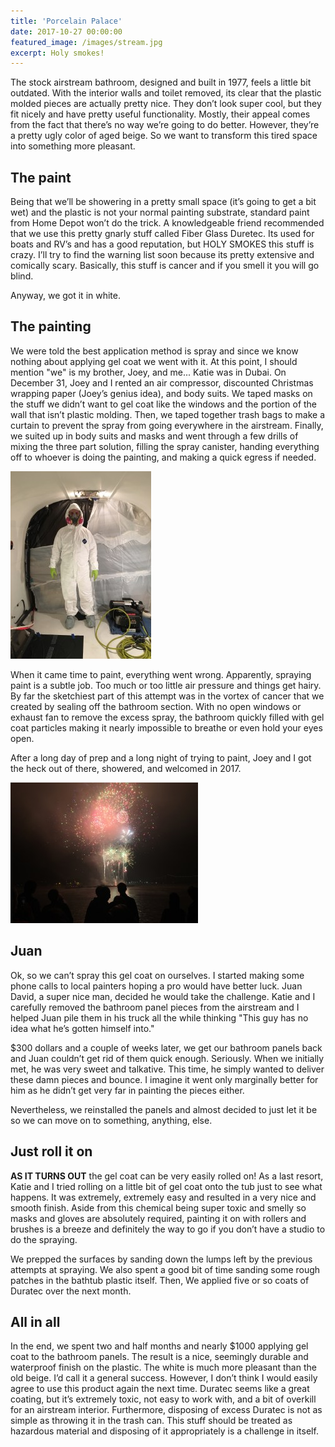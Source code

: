 ```yaml
---
title: 'Porcelain Palace'
date: 2017-10-27 00:00:00
featured_image: /images/stream.jpg
excerpt: Holy smokes!
---
```


The stock airstream bathroom, designed and built in 1977, feels a little bit
outdated. With the interior walls and toilet removed, its clear that the
plastic molded pieces are actually pretty nice. They don’t look super cool,
but they fit nicely and have pretty useful functionality. Mostly, their
appeal comes from the fact that there’s no way we’re going to do better.
However, they’re a pretty ugly color of aged beige. So we want to transform
this tired space into something more pleasant.

## The paint

Being that we’ll be showering in a pretty small space (it’s going to get
a bit wet) and the plastic is not your normal painting substrate, standard
paint from Home Depot won’t do the trick. A knowledgeable friend recommended
that we use this pretty gnarly stuff called Fiber Glass Duretec. Its used
for boats and RV’s and has a good reputation, but HOLY SMOKES this stuff
is crazy. I’ll try to find the warning list soon because its pretty extensive
and comically scary. Basically, this stuff is cancer and if you smell it
you will go blind.

Anyway, we got it in white.

## The painting

We were told the best application method is spray and since we know nothing
about applying gel coat we went with it. At this point, I should mention "we"
is my brother, Joey, and me... Katie was in Dubai. On December 31, Joey and
I rented an air compressor, discounted Christmas wrapping paper (Joey’s
genius idea), and body suits. We taped masks on the stuff we didn’t want
to gel coat like the windows and the portion of the wall that isn’t plastic
molding. Then, we taped together trash bags to make a curtain to prevent the
spray from going everywhere in the airstream. Finally, we suited up in body
suits and masks and went through a few drills of mixing the three part
solution, filling the spray canister, handing everything off to whoever is
doing the painting, and making a quick egress if needed.

![](/images/posts/joey_suit.jpg)

When it came time to paint, everything went wrong. Apparently, spraying
paint is a subtle job. Too much or too little air pressure and things
get hairy. By far the sketchiest part of this attempt was in the vortex
of cancer that we created by sealing off the bathroom section. With no
open windows or exhaust fan to remove the excess spray, the bathroom
quickly filled with gel coat particles making it nearly impossible to
breathe or even hold your eyes open.

After a long day of prep and a long night of trying to paint, Joey and
I got the heck out of there, showered, and welcomed in 2017.

![](/images/posts/fq_fireworks.jpg)

## Juan

Ok, so we can’t spray this gel coat on ourselves. I started making some
phone calls to local painters hoping a pro would have better luck. Juan
David, a super nice man, decided he would take the challenge. Katie and
I carefully removed the bathroom panel pieces from the airstream and I
helped Juan pile them in his truck all the while thinking "This guy has
no idea what he’s gotten himself into."

$300 dollars and a couple of weeks later, we get our bathroom panels back
and Juan couldn’t get rid of them quick enough. Seriously. When we initially
met, he was very sweet and talkative. This time, he simply wanted to deliver
these damn pieces and bounce. I imagine it went only marginally better for
him as he didn’t get very far in painting the pieces either.

Nevertheless, we reinstalled the panels and almost decided to just let
it be so we can move on to something, anything, else.

## Just roll it on

**AS IT TURNS OUT** the gel coat can be very easily rolled on! As a
last resort, Katie and I tried rolling on a little bit of gel coat onto
the tub just to see what happens. It was extremely, extremely easy and
resulted in a very nice and smooth finish. Aside from this chemical being
super toxic and smelly so masks and gloves are absolutely required,
painting it on with rollers and brushes is a breeze and definitely the
way to go if you don’t have a studio to do the spraying.

We prepped the surfaces by sanding down the lumps left by the previous
attempts at spraying. We also spent a good bit of time sanding some rough
patches in the bathtub plastic itself. Then, We applied five or so coats
of Duratec over the next month.

## All in all

In the end, we spent two and half months and nearly $1000 applying gel coat
to the bathroom panels. The result is a nice, seemingly durable and waterproof
finish on the plastic. The white is much more pleasant than the old beige.
I’d call it a general success. However, I don’t think I would easily
agree to use this product again the next time. Duratec seems like a great
coating, but it’s extremely toxic, not easy to work with, and a bit of
overkill for an airstream interior. Furthermore, disposing of excess Duratec
is not as simple as throwing it in the trash can. This stuff should be
treated as hazardous material and disposing of it appropriately is a
challenge in itself.
